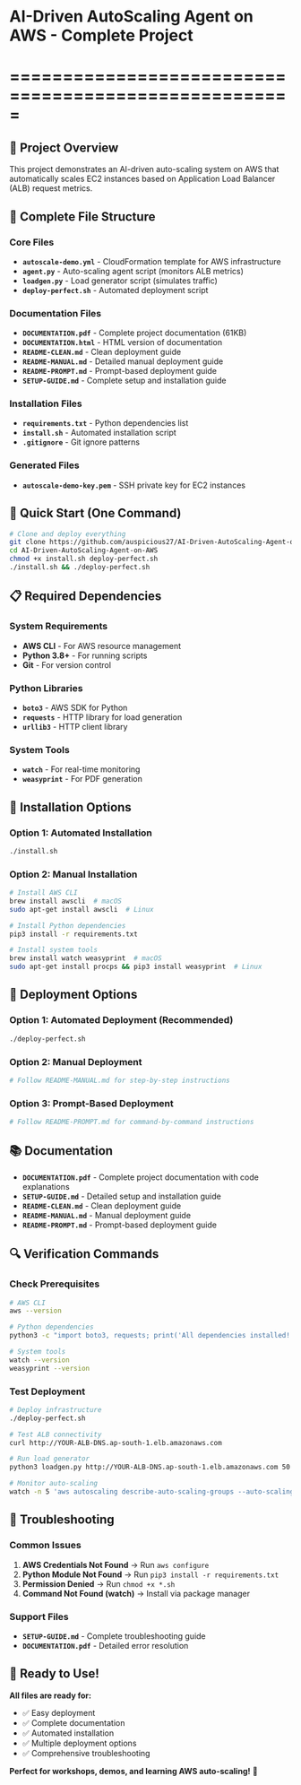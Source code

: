 # AI-Driven AutoScaling Agent on AWS - Complete Project
# =====================================================

## 🎯 **Project Overview**
This project demonstrates an AI-driven auto-scaling system on AWS that automatically scales EC2 instances based on Application Load Balancer (ALB) request metrics.

## 📁 **Complete File Structure**

### **Core Files**
- **`autoscale-demo.yml`** - CloudFormation template for AWS infrastructure
- **`agent.py`** - Auto-scaling agent script (monitors ALB metrics)
- **`loadgen.py`** - Load generator script (simulates traffic)
- **`deploy-perfect.sh`** - Automated deployment script

### **Documentation Files**
- **`DOCUMENTATION.pdf`** - Complete project documentation (61KB)
- **`DOCUMENTATION.html`** - HTML version of documentation
- **`README-CLEAN.md`** - Clean deployment guide
- **`README-MANUAL.md`** - Detailed manual deployment guide
- **`README-PROMPT.md`** - Prompt-based deployment guide
- **`SETUP-GUIDE.md`** - Complete setup and installation guide

### **Installation Files**
- **`requirements.txt`** - Python dependencies list
- **`install.sh`** - Automated installation script
- **`.gitignore`** - Git ignore patterns

### **Generated Files**
- **`autoscale-demo-key.pem`** - SSH private key for EC2 instances

## 🚀 **Quick Start (One Command)**

```bash
# Clone and deploy everything
git clone https://github.com/auspicious27/AI-Driven-AutoScaling-Agent-on-AWS.git
cd AI-Driven-AutoScaling-Agent-on-AWS
chmod +x install.sh deploy-perfect.sh
./install.sh && ./deploy-perfect.sh
```

## 📋 **Required Dependencies**

### **System Requirements**
- **AWS CLI** - For AWS resource management
- **Python 3.8+** - For running scripts
- **Git** - For version control

### **Python Libraries**
- **`boto3`** - AWS SDK for Python
- **`requests`** - HTTP library for load generation
- **`urllib3`** - HTTP client library

### **System Tools**
- **`watch`** - For real-time monitoring
- **`weasyprint`** - For PDF generation

## 🔧 **Installation Options**

### **Option 1: Automated Installation**
```bash
./install.sh
```

### **Option 2: Manual Installation**
```bash
# Install AWS CLI
brew install awscli  # macOS
sudo apt-get install awscli  # Linux

# Install Python dependencies
pip3 install -r requirements.txt

# Install system tools
brew install watch weasyprint  # macOS
sudo apt-get install procps && pip3 install weasyprint  # Linux
```

## 🎯 **Deployment Options**

### **Option 1: Automated Deployment (Recommended)**
```bash
./deploy-perfect.sh
```

### **Option 2: Manual Deployment**
```bash
# Follow README-MANUAL.md for step-by-step instructions
```

### **Option 3: Prompt-Based Deployment**
```bash
# Follow README-PROMPT.md for command-by-command instructions
```

## 📚 **Documentation**

- **`DOCUMENTATION.pdf`** - Complete project documentation with code explanations
- **`SETUP-GUIDE.md`** - Detailed setup and installation guide
- **`README-CLEAN.md`** - Clean deployment guide
- **`README-MANUAL.md`** - Manual deployment guide
- **`README-PROMPT.md`** - Prompt-based deployment guide

## 🔍 **Verification Commands**

### **Check Prerequisites**
```bash
# AWS CLI
aws --version

# Python dependencies
python3 -c "import boto3, requests; print('All dependencies installed!')"

# System tools
watch --version
weasyprint --version
```

### **Test Deployment**
```bash
# Deploy infrastructure
./deploy-perfect.sh

# Test ALB connectivity
curl http://YOUR-ALB-DNS.ap-south-1.elb.amazonaws.com

# Run load generator
python3 loadgen.py http://YOUR-ALB-DNS.ap-south-1.elb.amazonaws.com 50 --duration 60

# Monitor auto-scaling
watch -n 5 'aws autoscaling describe-auto-scaling-groups --auto-scaling-group-names autoscale-demo-asg --query "AutoScalingGroups[0].DesiredCapacity" --output text'
```

## 🚨 **Troubleshooting**

### **Common Issues**
1. **AWS Credentials Not Found** → Run `aws configure`
2. **Python Module Not Found** → Run `pip3 install -r requirements.txt`
3. **Permission Denied** → Run `chmod +x *.sh`
4. **Command Not Found (watch)** → Install via package manager

### **Support Files**
- **`SETUP-GUIDE.md`** - Complete troubleshooting guide
- **`DOCUMENTATION.pdf`** - Detailed error resolution

## 🎉 **Ready to Use!**

**All files are ready for:**
- ✅ Easy deployment
- ✅ Complete documentation
- ✅ Automated installation
- ✅ Multiple deployment options
- ✅ Comprehensive troubleshooting

**Perfect for workshops, demos, and learning AWS auto-scaling!** 🚀

